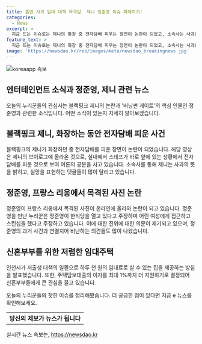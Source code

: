 ```yaml
---
title: 흡연 사과 임대 대책 목격담  제니 정준영 이슈 파헤치기!
categories:
  - News
excerpt: >
  지금 뜨는 이슈로는 제니의 화장 중 전자담배 피우는 장면이 논란이 되었고, 소속사는 사과문을 통해 상황을 해명하고 있다. 또한, 버닝썬 게이트의 인물 중 하나인 정준영이 프랑스에서 목격된 사례가 등장했으며, 이에 대한 논란과 비판이 불거지고 있다. 추가로, 인천시의 낮은 임대료로 신혼부부가 살 수 있는 집에 대한 소식도 화제가 되고 있다. 요즘 논란거리와 사회 이슈에 대한 의견과 반응을 확인하고 싶다면 e 뉴스로 확인해보세요.
feature_text: >
  지금 뜨는 이슈로는 제니의 화장 중 전자담배 피우는 장면이 논란이 되었고, 소속사는 사과문을 통해 상황을 해명하고 있다. 또한, 버닝썬 게이트의 인물 중 하나인 정준영이 프랑스에서 목격된 사례가 등장했으며, 이에 대한 논란과 비판이 불거지고 있다. 추가로, 인천시의 낮은 임대료로 신혼부부가 살 수 있는 집에 대한 소식도 화제가 되고 있다. 요즘 논란거리와 사회 이슈에 대한 의견과 반응을 확인하고 싶다면 e 뉴스로 확인해보세요.
image: 'https://newsdao.kr/res/images/meta/newsdao_breakingnews.jpg'
---
```


<p><img src="https://newsdao.kr/res/images/meta/newsdao_breakingnews.jpg" alt="koreaapp 속보" /></p>

<h2>엔터테인먼트 소식과 정준영, 제니 관련 뉴스</h2>

<p data-ke-size="size16">오늘의 누리꾼들의 관심사는 블랙핑크 제니의 논란과 '버닝썬 게이트'의 핵심 인물인 정준영과 관련한 소식입니다. 어떤 소식이 있는지 자세히 알아보겠습니다.</p>

<h2 data-ke-size="size26">블랙핑크 제니, 화장하는 동안 전자담배 피운 사건</h2>

<p>블랙핑크의 제니가 화장하던 중 전자담배를 피운 장면이 논란이 되었습니다. 해당 영상은 제니의 브이로그에 올라온 것으로, 실내에서 스태프가 바로 앞에 있는 상황에서 전자담배를 피운 것으로 보여 여론의 공분을 사고 있습니다. 소속사를 통해 제니는 사과의 뜻을 밝히고, 실망을 표현하는 댓글들이 많이 달리고 있습니다.</p>

<h2 data-ke-size="size26">정준영, 프랑스 리옹에서 목격된 사진 논란</h2>

<p>정준영이 프랑스 리옹에서 목격된 사진이 온라인에 올라와 논란이 되고 있습니다. 정준영을 만난 누리꾼은 정준영이 한식당을 열고 있다고 주장하며 어린 여성에게 접근하고 스킨십을 했다고 주장하고 있습니다. 이에 대한 진위에 대한 의문이 제기되고 있으며, 정준영의 과거 사건과 연결지어 비난하는 의견들도 많이 나왔습니다.</p>

<h2 data-ke-size="size26">신혼부부를 위한 저렴한 임대주택</h2>

<p>인천시가 저출생 대책의 일환으로 하루 천 원의 임대료로 살 수 있는 집을 제공하는 방침을 발표했습니다. 또한, 주택담보대출의 이자를 최대 1%까지 더 지원하기로 결정되어 신혼부부들에게 큰 관심을 끌고 있습니다.</p>

<p>오늘의 누리꾼들의 핫한 이슈를 정리해봤습니다. 더 궁금한 점이 있다면 지금 e 뉴스를 확인해보세요.</p>

<table>
  <tr>
    <td style="text-align: center; height: 17px;"><b>당신의 제보가 뉴스가 됩니다</b></td>
  </tr>
</table>
실시간 뉴스 속보는, <a href="https://newsdao.kr" rel="dofollow">https://newsdao.kr</a>


